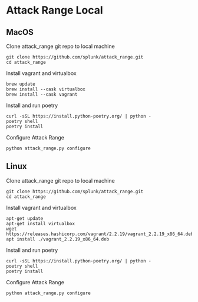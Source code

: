 # Attack Range Local

## MacOS
Clone attack_range git repo to local machine
````console
git clone https://github.com/splunk/attack_range.git
cd attack_range
````

Install vagrant and virtualbox
````console
brew update
brew install --cask virtualbox
brew install --cask vagrant
````

Install and run poetry
````console
curl -sSL https://install.python-poetry.org/ | python -
poetry shell
poetry install
````

Configure Attack Range
````console
python attack_range.py configure
````

## Linux
Clone attack_range git repo to local machine
````console
git clone https://github.com/splunk/attack_range.git
cd attack_range
````

Install vagrant and virtualbox
````console
apt-get update
apt-get install virtualbox
wget https://releases.hashicorp.com/vagrant/2.2.19/vagrant_2.2.19_x86_64.deb
apt install ./vagrant_2.2.19_x86_64.deb
````

Install and run poetry
````console
curl -sSL https://install.python-poetry.org/ | python -
poetry shell
poetry install
````

Configure Attack Range
````console
python attack_range.py configure
````

